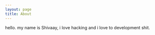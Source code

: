 ```yaml
---
layout: page
title: About
---
```


hello. my name is Shivaay, i love hacking and i love to development shit.
